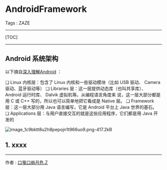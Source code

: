 # AndroidFramework

Tags : ZAZE

---
[TOC]

---

## Android 系统架构

以下摘自[深入理解Android][link_1_深入理解Android] ：

❑ Linux 内核层：包含了 Linux 内核和一些驱动模块（比如 USB 驱动、 Camera 驱动、蓝牙驱动等）
❑ Libraries 层：这一层提供动态库（也叫共享库）、 Android 运行时库、 Dalvik 虚拟机等。从编程语言角度来
说，这一层大部分都是用 C 或 C++ 写的，所以也可以简单地把它看成是 Native 层。
❑ Framework 层：这一层大部分用 Java 语言编写，它是 Android 平台上 Java 世界的基石。
❑ Applications 层：与用户直接交互的就是这些应用程序，它们都是用 Java 开发的

![image_1c9bktt8u2h8pepojn1t966uo9.png-417.2kB][img_1_Android 系统架构图]


## 1. xxxx





------
作者 : [口戛口崩月危.Z][author]

[author]: https://zaze359.github.io
[img_1_Android 系统架构图]:
http://static.zybuluo.com/zaze/pexn0x9kdfj7afw4mqljnhhc/image_1c9bktt8u2h8pepojn1t966uo9.png
[link_1_深入理解Android]:
https://baike.baidu.com/item/%E6%B7%B1%E5%85%A5%E7%90%86%E8%A7%A3Android/3333024?fr=aladdin 